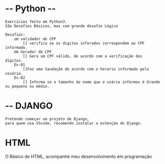 #  -- Python -- #  
    Exercícios feito em Python3. 
    São Desafios Básicos, mas com grande desafio Lógico

    Desafios:
        um validador de CPF 
            [] verifica se os digitos inforados correspondem ao CPF informado.
        Um Gerador de CPF
            [] Gera um CPF válido, de acordo com a verificação dos digitos.
        Ex-01 
            []Faz uma Saudação de acordo com o horario informado pelo usuário.
        Ex-02
            [] Informa se o tamanho do nome que o usário informou é Grande ou pequeno ou médio.

# -- DJANGO
    
    Pretendo começar um projeto de Django,
    para quem usa VScode, recomendo instalar a extenção do Django.

# HTML
   
   O Básico de HTML, acompanhe meu desenvolvimento em programação